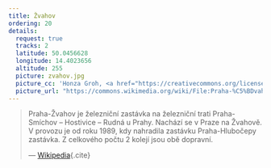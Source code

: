 ```yaml
---
title: Žvahov
ordering: 20
details:
  request: true
  tracks: 2
  latitude: 50.0456628 
  longitude: 14.4023656
  altitude: 255
  picture: zvahov.jpg
  picture_cc: 'Honza Groh, <a href="https://creativecommons.org/licenses/by-sa/3.0">CC BY-SA 3.0</a>'
  picture_url: "https://commons.wikimedia.org/wiki/File:Praha-%C5%BDvahov,_p%C5%99%C3%ADst%C5%99e%C5%A1ek.jpg"
---
```


> Praha-Žvahov je železniční zastávka na železniční trati Praha-Smíchov – Hostivice – Rudná u Prahy.
> Nachází se v Praze na Žvahově.
> V provozu je od roku 1989, kdy nahradila zastávku Praha-Hlubočepy zastávka.
> Z celkového počtu 2 kolejí jsou obě dopravní.
>
> — [Wikipedia](https://cs.wikipedia.org/wiki/Praha-%C5%BDvahov_(%C5%BEelezni%C4%8Dn%C3%AD_zast%C3%A1vka)){.cite}
